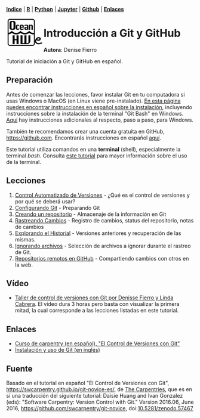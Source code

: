 <p align="left">
<strong><a href="../Indice.md">Indice</a></strong>
|
<strong><a href="../Intro-a-R/R.md">R</a></strong>
|
<strong><a href="../Intro-a-Python/Python.md">Python</a></strong>
|
<strong><a href="../Intro-a-Jupyter/Jupyter.md">Jupyter</a></strong>
|
<strong><a href="../Intro-a-github/Github.md">Github</a></strong>
|
<strong><a href="../enlaces.md">Enlaces</a></strong>
</p>

<img     style="float: left;" src="OHWe.png" width="100"> 

# Introducción a Git y GitHub
**Autora**: Denise Fierro

Tutorial de iniciación a Git y GitHub en español.

## Preparación

Antes de comenzar las lecciones, favor instalar Git en tu computadora si usas Windows o MacOS (en Linux viene pre-instalado). [En esta página puedes encontrar instrucciones en español sobre la instalación](https://git-scm.com/book/es/v2/Inicio---Sobre-el-Control-de-Versiones-Instalaci%C3%B3n-de-Git), incluyendo instrucciones sobre la instalación de la terminal "Git Bash" en Windows. [Aquí](https://dev.to/mailingdelgadomedina/como-instalar-gitbash-en-windows-10-4o0e) hay instrucciones adicionales al respecto, paso a paso, para Windows.

También te recomendamos crear una cuenta gratuita en GitHub, https://github.com. Encontrarás instrucciones en español [aquí](https://docs.github.com/es/get-started/quickstart).

Este tutorial utiliza comandos en una **terminal** (shell), especialmente la terminal *bash*. Consulta [este tutorial](https://swcarpentry.github.io/shell-novice-es/) para mayor información sobre el uso de la terminal.

## Lecciones

1. [Control Automatizado de Versiones](01-basico.md) - ¿Qué es el control de versiones y por qué se deberá usar? 
2. [Configurando Git](02-configuracion.md) - Preparando Git
3. [Creando un repositorio](03-repositorio-nuevo.md) - Almacenaje de la información en Git
4. [Rastreando Cambios](04-cambios.md) - Registro de cambios, status del repositorio, notas de cambios 
5. [Explorando el Historial](05-historial.md) - Versiones anteriores y recuperación de las mismas. 
6. [Ignorando archivos](06-ignorar.md) - Selección de  archivos a ignorar durante el rastreo de Git. 
7. [Repositorios remotos en GitHub](07-github-remote.md) - Compartiendo cambios con otros en la web. 


## Vídeo
- [Taller de control de versiones con Git por Denisse Fierro y Linda Cabrera](https://youtu.be/zhDGiDqLQxo). El vídeo dura 3 horas pero basta con visualizar la primera mitad, la cual corresponde a las lecciones listadas en este tutorial.

## Enlaces 
- [Curso de carpentry (en español), "El Control de Versiones con Git"](https://swcarpentry.github.io/git-novice-es/)
- [Instalación y uso de Git (en inglés)](https://oceanhackweek.github.io/resources/prep/git) 


## Fuente

Basado en el tutorial en español "El Control de Versiones con Git", https://swcarpentry.github.io/git-novice-es/, de [The Carpentries](https://carpentries.org), que es en sí una traducción del siguiente tutorial: Daisie Huang and Ivan Gonzalez (eds): "Software Carpentry: Version Control with Git."  Version 2016.06, June 2016, https://github.com/swcarpentry/git-novice, doi:[10.5281/zenodo.57467](https://doi.org/10.5281/zenodo.57467)
